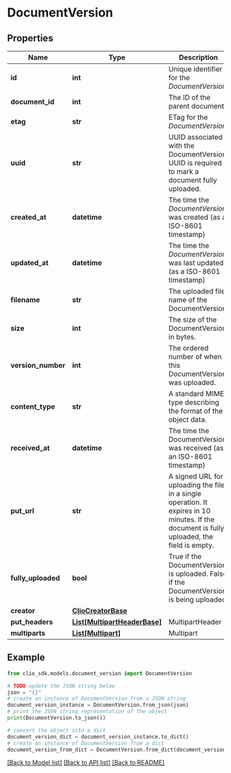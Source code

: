 # DocumentVersion


## Properties

Name | Type | Description | Notes
------------ | ------------- | ------------- | -------------
**id** | **int** | Unique identifier for the *DocumentVersion* | [optional] 
**document_id** | **int** | The ID of the parent document. | [optional] 
**etag** | **str** | ETag for the *DocumentVersion* | [optional] 
**uuid** | **str** | UUID associated with the DocumentVersion. UUID is required to mark a document fully uploaded. | [optional] 
**created_at** | **datetime** | The time the *DocumentVersion* was created (as a ISO-8601 timestamp) | [optional] 
**updated_at** | **datetime** | The time the *DocumentVersion* was last updated (as a ISO-8601 timestamp) | [optional] 
**filename** | **str** | The uploaded file name of the DocumentVersion. | [optional] 
**size** | **int** | The size of the DocumentVersion in bytes. | [optional] 
**version_number** | **int** | The ordered number of when this DocumentVersion was uploaded. | [optional] 
**content_type** | **str** | A standard MIME type describing the format of the object data. | [optional] 
**received_at** | **datetime** | The time the DocumentVersion was received (as an ISO-8601 timestamp) | [optional] 
**put_url** | **str** | A signed URL for uploading the file in a single operation. It expires in 10 minutes. If the document is fully uploaded, the field is empty. | [optional] 
**fully_uploaded** | **bool** | True if the DocumentVersion is uploaded. False if the DocumentVersion is being uploaded. | [optional] 
**creator** | [**ClioCreatorBase**](ClioCreatorBase.md) |  | [optional] 
**put_headers** | [**List[MultipartHeaderBase]**](MultipartHeaderBase.md) | MultipartHeader | [optional] 
**multiparts** | [**List[Multipart]**](Multipart.md) | Multipart | [optional] 

## Example

```python
from clio_sdk.models.document_version import DocumentVersion

# TODO update the JSON string below
json = "{}"
# create an instance of DocumentVersion from a JSON string
document_version_instance = DocumentVersion.from_json(json)
# print the JSON string representation of the object
print(DocumentVersion.to_json())

# convert the object into a dict
document_version_dict = document_version_instance.to_dict()
# create an instance of DocumentVersion from a dict
document_version_from_dict = DocumentVersion.from_dict(document_version_dict)
```
[[Back to Model list]](../README.md#documentation-for-models) [[Back to API list]](../README.md#documentation-for-api-endpoints) [[Back to README]](../README.md)


